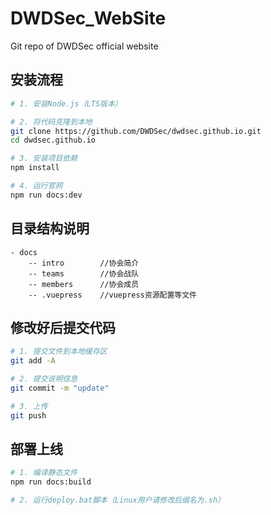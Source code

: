# DWDSec_WebSite

Git repo of DWDSec official website

## 安装流程
```bash
# 1. 安装Node.js（LTS版本）

# 2. 将代码克隆到本地
git clone https://github.com/DWDSec/dwdsec.github.io.git
cd dwdsec.github.io

# 3. 安装项目依赖
npm install

# 4. 运行官网
npm run docs:dev
```

## 目录结构说明
```
- docs
    -- intro        //协会简介
    -- teams        //协会战队
    -- members      //协会成员
    -- .vuepress    //vuepress资源配置等文件
```

## 修改好后提交代码
```bash
# 1. 提交文件到本地缓存区
git add -A

# 2. 提交说明信息
git commit -m "update"

# 3. 上传
git push
```

## 部署上线
```bash
# 1. 编译静态文件
npm run docs:build

# 2. 运行deploy.bat脚本（Linux用户请修改后缀名为.sh）
```
